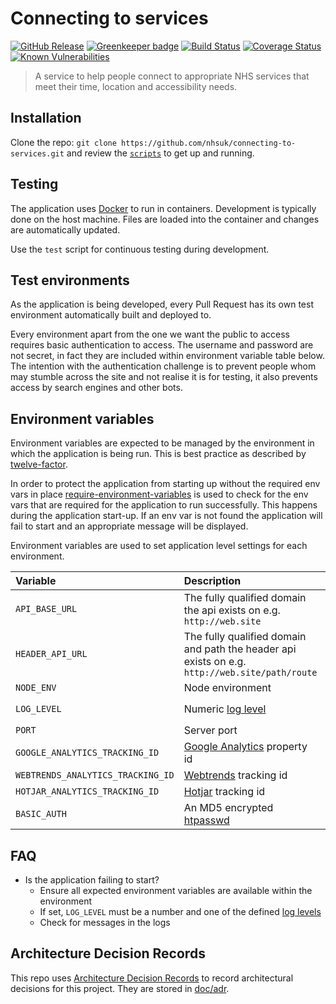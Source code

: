 # Connecting to services

[![GitHub Release](https://img.shields.io/github/release/nhsuk/connecting-to-services.svg)](https://github.com/nhsuk/connecting-to-services/releases/latest/)
[![Greenkeeper badge](https://badges.greenkeeper.io/nhsuk/connecting-to-services.svg)](https://greenkeeper.io/)
[![Build Status](https://travis-ci.org/nhsuk/connecting-to-services.svg?branch=master)](https://travis-ci.org/nhsuk/connecting-to-services)
[![Coverage Status](https://coveralls.io/repos/github/nhsuk/connecting-to-services/badge.svg?branch=master)](https://coveralls.io/github/nhsuk/connecting-to-services?branch=master)
[![Known Vulnerabilities](https://snyk.io/test/github/nhsuk/connecting-to-services/badge.svg)](https://snyk.io/test/github/nhsuk/connecting-to-services)

> A service to help people connect to appropriate NHS services that
meet their time, location and accessibility needs.

## Installation

Clone the repo: `git clone https://github.com/nhsuk/connecting-to-services.git`
and review the [`scripts`](scripts) to get up and running.

## Testing

The application uses [Docker](https://www.docker.com/) to run in containers.
Development is typically done on the host machine. Files are loaded into the
container and changes are automatically updated.

Use the `test` script for continuous testing during development.

## Test environments

As the application is being developed, every Pull Request has its own test
environment automatically built and deployed to.

Every environment apart from the one we want the public to access requires
basic authentication to access. The username and password are not secret, in
fact they are included within environment variable table below.
The intention with the authentication challenge is to prevent people whom may
stumble across the site and not realise it is for testing, it also prevents
access by search engines and other bots.

## Environment variables

Environment variables are expected to be managed by the environment in which
the application is being run. This is best practice as described by
[twelve-factor](https://12factor.net/config).

In order to protect the application from starting up without the required
env vars in place
[require-environment-variables](https://www.npmjs.com/package/require-environment-variables)
is used to check for the env vars that are required for the application to run
successfully.
This happens during the application start-up. If an env var is not found the
application will fail to start and an appropriate message will be displayed.

Environment variables are used to set application level settings for each
environment.

| Variable                           | Description                                                                                   | Default                   | Required   |
| :--------------------------------- | :-------------------------------------------------------------------------------------------- | :------------------------ | ---------- |
| `API_BASE_URL`                     | The fully qualified domain the api exists on e.g. `http://web.site`                           |                           | Yes        |
| `HEADER_API_URL`                   | The fully qualified domain and path the header api exists on e.g. `http://web.site/path/route`|                           | Yes        |
| `NODE_ENV`                         | Node environment                                                                              | development               |            |
| `LOG_LEVEL`                        | Numeric [log level](https://github.com/trentm/node-bunyan#levels)                             | Depends on `NODE_ENV`     |            |
| `PORT`                             | Server port                                                                                   | 3000                      |            |
| `GOOGLE_ANALYTICS_TRACKING_ID`     | [Google Analytics](https://www.google.co.uk/analytics) property id                            |                           |            |
| `WEBTRENDS_ANALYTICS_TRACKING_ID`  | [Webtrends](https://www.webtrends.com/) tracking id                                           |                           |            |
| `HOTJAR_ANALYTICS_TRACKING_ID`     | [Hotjar](https://www.hotjar.com/) tracking id                                                 |                           |            |
| `BASIC_AUTH`                       | An MD5 encrypted [htpasswd](https://httpd.apache.org/docs/2.4/misc/password_encryptions.html) | test:test                 |            |

## FAQ

* Is the application failing to start?
  * Ensure all expected environment variables are available within the environment
  * If set, `LOG_LEVEL` must be a number and one of the defined [log levels](https://github.com/trentm/node-bunyan#levels)
  * Check for messages in the logs

## Architecture Decision Records

This repo uses
[Architecture Decision Records](http://thinkrelevance.com/blog/2011/11/15/documenting-architecture-decisions)
to record architectural decisions for this project.
They are stored in [doc/adr](doc/adr).
